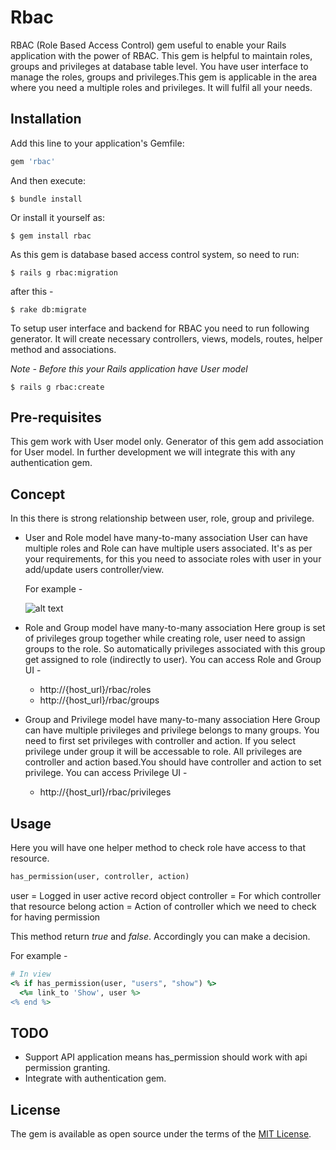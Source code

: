 # Rbac

RBAC (Role Based Access Control) gem useful to enable your Rails application with the power of RBAC.
This gem is helpful to maintain roles, groups and privileges at database table level. You have user interface to manage the roles, groups and privileges.This gem is applicable in the area where you need a multiple roles and privileges. It will fulfil all your needs.

## Installation

Add this line to your application's Gemfile:

```ruby
gem 'rbac'
```

And then execute:

    $ bundle install

Or install it yourself as:

    $ gem install rbac
    
As this gem is database based access control system, so need to run:

    $ rails g rbac:migration

after this -

    $ rake db:migrate

To setup user interface and backend for RBAC you need to run following generator. It will create necessary controllers, views, models, routes, helper method and associations.

*Note - Before this your Rails application have User model*

	$ rails g rbac:create

## Pre-requisites
This gem work with User model only. Generator of this gem add association for User model. In further development we will integrate this with any authentication gem.

## Concept
In this there is strong relationship between user, role, group and privilege. 
* User and Role model have many-to-many association
	User can have multiple roles and Role can have multiple users associated. It's as per your requirements, for this you need to associate roles with user in your add/update users controller/view.
	
	For example -
	
  	![alt text](https://raw.githubusercontent.com/sandipkaranjekar/rbac/master/images/user_form.png "User new/edit form")
  
* Role and Group model have many-to-many association
	Here group is set of privileges group together while creating role, user need to assign groups to the role. So automatically privileges associated with this group get assigned to role (indirectly to user).
  You can access Role and Group UI -
  * http://{host_url}/rbac/roles
  * http://{host_url}/rbac/groups
  
* Group and Privilege model have many-to-many association
  Here Group can have multiple privileges and privilege belongs to many groups. You need to first set privileges with controller and action. If you select privilege under group it will be accessable to role.
  All privileges are controller and action based.You should have controller and action to set privilege.
  You can access Privilege UI -
  * http://{host_url}/rbac/privileges

## Usage
Here you will have one helper method to check role have access to that resource.
```ruby
has_permission(user, controller, action)
```
user = Logged in user active record object
controller = For which controller that resource belong
action = Action of controller which we need to check for having permission

This method return *true* and *false*. Accordingly you can make a decision.

For example - 
```ruby
# In view
<% if has_permission(user, "users", "show") %>
  <%= link_to 'Show', user %>
<% end %>
```
## TODO
* Support API application means has_permission should work with api permission granting.
* Integrate with authentication gem.

## License

The gem is available as open source under the terms of the [MIT License](http://opensource.org/licenses/MIT).

